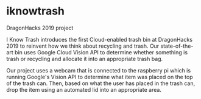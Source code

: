 # iknowtrash
DragonHacks 2019 project

I Know Trash introduces the first Cloud-enabled trash bin at DragonHacks 2019 to reinvent how we think about recycling and trash. Our state-of-the-art bin uses Google Cloud Vision API to determine whether something is trash or recycling and allocate it into an appropriate trash bag.

Our project uses a webcam that is connected to the raspberry pi which is running Google's Vision API to determine what item was placed on the top of the trash can. Then, based on what the user has placed in the trash can, drop the item using an automated lid into an appropriate area.
